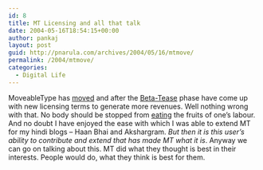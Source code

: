 ```yaml
---
id: 8
title: MT Licensing and all that talk
date: 2004-05-16T18:54:15+00:00
author: pankaj
layout: post
guid: http://pnarula.com/archives/2004/05/16/mtmove/
permalink: /2004/mtmove/
categories:
  - Digital Life
---
```

MoveableType has <a href="http://www.sixapart.com/corner/archives/2004/05/its_about_time.shtml" onclick="_gaq.push(['_trackEvent', 'outbound-article', 'http://www.sixapart.com/corner/archives/2004/05/its_about_time.shtml', 'moved']);" >moved</a> and after the <a href="http://pnarula.com/blog/archives/2004/05/09/beta-teasing/" onclick="_gaq.push(['_trackEvent', 'outbound-article', 'http://pnarula.com/blog/archives/2004/05/09/beta-teasing/', 'Beta-Tease']);" >Beta-Tease</a> phase have come up with new licensing terms to generate more revenues. Well nothing wrong with that. No body should be stopped from <a href="http://www.oreillynet.com/pub/wlg/4870" onclick="_gaq.push(['_trackEvent', 'outbound-article', 'http://www.oreillynet.com/pub/wlg/4870', 'eating']);" >eating</a> the fruits of one&#8217;s labour. And no doubt I have enjoyed the ease with which I was able to extend MT for my hindi blogs &#8211; Haan Bhai and Akshargram. _But then it is this user&#8217;s ability to contribute and extend that has made MT what it is_. Anyway we can go on talking about this. MT did what they thought is best in their interests. People would do, what they think is best for them.